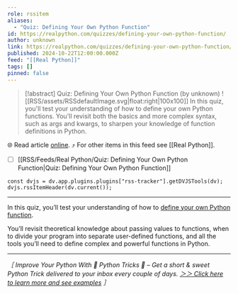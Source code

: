 ```yaml
---
role: rssitem
aliases:
  - "Quiz: Defining Your Own Python Function"
id: https://realpython.com/quizzes/defining-your-own-python-function/
author: unknown
link: https://realpython.com/quizzes/defining-your-own-python-function/
published: 2024-10-22T12:00:00.000Z
feed: "[[Real Python]]"
tags: []
pinned: false
---
```


> [!abstract] Quiz: Defining Your Own Python Function (by unknown)
> ![[RSS/assets/RSSdefaultImage.svg|float:right|100x100]] In this quiz, you'll test your understanding of how to define your own Python functions. You'll revisit both the basics and more complex syntax, such as args and kwargs, to sharpen your knowledge of function definitions in Python.

🌐 Read article [online](https://realpython.com/quizzes/defining-your-own-python-function/). ⤴ For other items in this feed see [[Real Python]].

- [ ] [[RSS/Feeds/Real Python/Quiz꞉ Defining Your Own Python Function|Quiz꞉ Defining Your Own Python Function]]

~~~dataviewjs
const dvjs = dv.app.plugins.plugins["rss-tracker"].getDVJSTools(dv);
dvjs.rssItemHeader(dv.current());
~~~

- - -

In this quiz, you’ll test your understanding of how to [define your own Python function](https://realpython.com/defining-your-own-python-function/).

You’ll revisit theoretical knowledge about passing values to functions, when to divide your program into separate user-defined functions, and all the tools you’ll need to define complex and powerful functions in Python.

---

_［ Improve Your Python With 🐍 Python Tricks 💌 – Get a short & sweet Python Trick delivered to your inbox every couple of days. [＞＞ Click here to learn more and see examples](https://realpython.com/python-tricks/?utm_source=realpython&utm_medium=rss&utm_campaign=footer) ］_